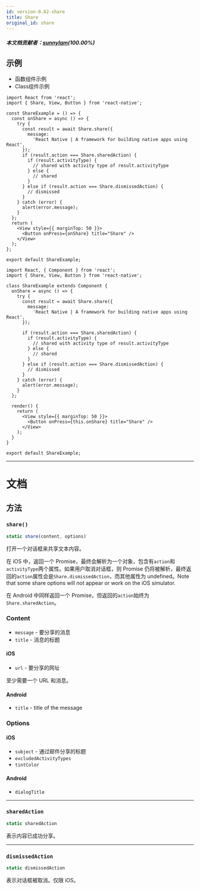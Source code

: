 ```yaml
---
id: version-0.62-share
title: Share
original_id: share
---
```


##### 本文档贡献者：[sunnylqm](https://github.com/search?q=sunnylqm%40qq.com+in%3Aemail&type=Users)(100.00%)

## 示例

<div class="toggler">
  <ul role="tablist" class="toggle-syntax">
    <li id="functional" class="button-functional" aria-selected="false" role="tab" tabindex="0" aria-controls="functionaltab" onclick="displayTabs('syntax', 'functional')">
      函数组件示例
    </li>
    <li id="classical" class="button-classical" aria-selected="false" role="tab" tabindex="0" aria-controls="classicaltab" onclick="displayTabs('syntax', 'classical')">
      Class组件示例
    </li>
  </ul>
</div>

<block class="functional syntax" />

```SnackPlayer name=Function%20Component%20Example&supportedPlatforms=ios,android
import React from 'react';
import { Share, View, Button } from 'react-native';

const ShareExample = () => {
  const onShare = async () => {
    try {
      const result = await Share.share({
        message:
          'React Native | A framework for building native apps using React',
      });
      if (result.action === Share.sharedAction) {
        if (result.activityType) {
          // shared with activity type of result.activityType
        } else {
          // shared
        }
      } else if (result.action === Share.dismissedAction) {
        // dismissed
      }
    } catch (error) {
      alert(error.message);
    }
  };
  return (
    <View style={{ marginTop: 50 }}>
      <Button onPress={onShare} title="Share" />
    </View>
  );
};

export default ShareExample;
```

<block class="classical syntax" />

```SnackPlayer name=Class%20Component%20Example&supportedPlatforms=ios,android
import React, { Component } from 'react';
import { Share, View, Button } from 'react-native';

class ShareExample extends Component {
  onShare = async () => {
    try {
      const result = await Share.share({
        message:
          'React Native | A framework for building native apps using React',
      });

      if (result.action === Share.sharedAction) {
        if (result.activityType) {
          // shared with activity type of result.activityType
        } else {
          // shared
        }
      } else if (result.action === Share.dismissedAction) {
        // dismissed
      }
    } catch (error) {
      alert(error.message);
    }
  };

  render() {
    return (
      <View style={{ marginTop: 50 }}>
        <Button onPress={this.onShare} title="Share" />
      </View>
    );
  }
}

export default ShareExample;
```

<block class="endBlock syntax" />

---

# 文档

## 方法

### `share()`

```jsx
static share(content, options)
```

打开一个对话框来共享文本内容。

在 iOS 中，返回一个 Promise，最终会解析为一个对象，包含有`action`和`activityType`两个属性。如果用户取消对话框，则 Promise 仍将被解析，最终返回的`action`属性会是`Share.dismissedAction`，而其他属性为 undefined。Note that some share options will not appear or work on the iOS simulator.

在 Android 中同样返回一个 Promise，但返回的`action`始终为`Share.sharedAction`。

### Content

- `message` - 要分享的消息
- `title` - 消息的标题

#### iOS

- `url` - 要分享的网址

至少需要一个 URL 和消息。

#### Android

- `title` - title of the message

### Options

#### iOS

- `subject` - 通过邮件分享的标题
- `excludedActivityTypes`
- `tintColor`

#### Android

- `dialogTitle`

---

### `sharedAction`

```jsx
static sharedAction
```

表示内容已成功分享。

---

### `dismissedAction`

```jsx
static dismissedAction
```

表示对话框被取消。仅限 iOS。
